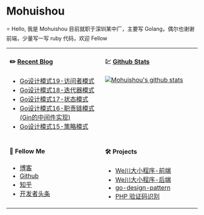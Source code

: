 # Mohuishou

⭐ Hello, 我是 Mohuishou 目前就职于深圳某中厂，主要写 Golang，偶尔也谢谢前端，少量写一写 ruby 代码，欢迎 Fellow

<table>
  
<tr>
<td valign="top"  width="50%">

#### ✏️ [Recent Blog](https://lailin.xyz)

- [Go设计模式19-访问者模式](https://lailin.xyz/post/visitor.html)
- [Go设计模式18-迭代器模式](https://lailin.xyz/post/iterator.html)
- [Go设计模式17-状态模式](https://lailin.xyz/post/state.html)
- [Go设计模式16-职责链模式(Gin的中间件实现)](https://lailin.xyz/post/chain.html)
- [Go设计模式15-策略模式](https://lailin.xyz/post/strategy.html)
</td>
<td valign="top"  width="50%">

#### 💹 [Github Stats](https://github.com/mohuishou)

[![Mohuishou's github stats](https://github-readme-stats.vercel.app/api?username=mohuishou)](https://github.com/mohuishou)

</td>
</tr>

<tr>
<td valign="top"  width="50%">

#### 👀 Fellow Me

- [博客](https://lailin.xyz)
- [Github](https://github.com/mohuishou)
- [知乎](https://www.zhihu.com/people/mo-hui-shou-76)
- [开发者头条](https://toutiao.io/subjects/387401?f=new)

</td>
<td valign="top"  width="50%">

#### 🛠 Projects

- [We川大小程序-前端](https://github.com/mohuishou/scuplus-wechat)
- [We川大小程序-后端](https://github.com/mohuishou/scuplus-go)
- [go-design-pattern](https://github.com/mohuishou/go-design-pattern)
- [PHP 验证码识别](https://github.com/mohuishou/ImageOCR)

</td>
</tr>


</table>
